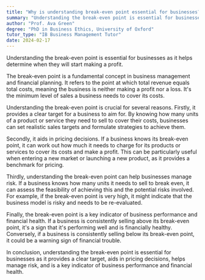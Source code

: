 ```yaml
---
title: "Why is understanding break-even point essential for businesses?"
summary: "Understanding the break-even point is essential for businesses as it helps determine when they will start making a profit."
author: "Prof. Ava Green"
degree: "PhD in Business Ethics, University of Oxford"
tutor_type: "IB Business Management Tutor"
date: 2024-02-17
---
```


Understanding the break-even point is essential for businesses as it helps determine when they will start making a profit.

The break-even point is a fundamental concept in business management and financial planning. It refers to the point at which total revenue equals total costs, meaning the business is neither making a profit nor a loss. It's the minimum level of sales a business needs to cover its costs.

Understanding the break-even point is crucial for several reasons. Firstly, it provides a clear target for a business to aim for. By knowing how many units of a product or service they need to sell to cover their costs, businesses can set realistic sales targets and formulate strategies to achieve them.

Secondly, it aids in pricing decisions. If a business knows its break-even point, it can work out how much it needs to charge for its products or services to cover its costs and make a profit. This can be particularly useful when entering a new market or launching a new product, as it provides a benchmark for pricing.

Thirdly, understanding the break-even point can help businesses manage risk. If a business knows how many units it needs to sell to break even, it can assess the feasibility of achieving this and the potential risks involved. For example, if the break-even point is very high, it might indicate that the business model is risky and needs to be re-evaluated.

Finally, the break-even point is a key indicator of business performance and financial health. If a business is consistently selling above its break-even point, it's a sign that it's performing well and is financially healthy. Conversely, if a business is consistently selling below its break-even point, it could be a warning sign of financial trouble.

In conclusion, understanding the break-even point is essential for businesses as it provides a clear target, aids in pricing decisions, helps manage risk, and is a key indicator of business performance and financial health.
    
